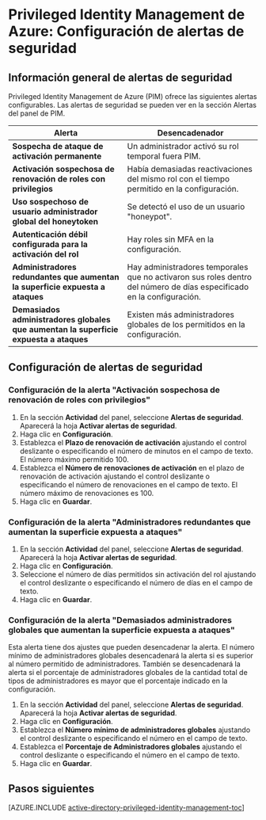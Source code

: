 <properties
   pageTitle="Privileged Identity Management de Azure: Configuración de alertas de seguridad"
   description="Aprenda cómo configurar alertas de seguridad para la extensión de Privileged Identity Management de Azure."
   services="active-directory"
   documentationCenter=""
   authors="kgremban"
   manager="stevenpo"
   editor=""/>

<tags
   ms.service="active-directory"
   ms.devlang="na"
   ms.topic="article"
   ms.tgt_pltfrm="na"
   ms.workload="identity"
   ms.date="01/21/2016"
   ms.author="kgremban"/>

# Privileged Identity Management de Azure: Configuración de alertas de seguridad

## Información general de alertas de seguridad
Privileged Identity Management de Azure (PIM) ofrece las siguientes alertas configurables. Las alertas de seguridad se pueden ver en la sección Alertas del panel de PIM.

| Alerta | Desencadenador |
| ------------- | ------------- |
| **Sospecha de ataque de activación permanente** | Un administrador activó su rol temporal fuera PIM. |
| **Activación sospechosa de renovación de roles con privilegios** | Había demasiadas reactivaciones del mismo rol con el tiempo permitido en la configuración. |
| **Uso sospechoso de usuario administrador global del honeytoken** | Se detectó el uso de un usuario "honeypot".|
| **Autenticación débil configurada para la activación del rol** | Hay roles sin MFA en la configuración. |
| **Administradores redundantes que aumentan la superficie expuesta a ataques** | Hay administradores temporales que no activaron sus roles dentro del número de días especificado en la configuración. |
| **Demasiados administradores globales que aumentan la superficie expuesta a ataques** | Existen más administradores globales de los permitidos en la configuración. |

## Configuración de alertas de seguridad

### Configuración de la alerta "Activación sospechosa de renovación de roles con privilegios"
1. En la sección **Actividad** del panel, seleccione **Alertas de seguridad**. Aparecerá la hoja **Activar alertas de seguridad**.
2. Haga clic en **Configuración**.
3. Establezca el **Plazo de renovación de activación** ajustando el control deslizante o especificando el número de minutos en el campo de texto. El número máximo permitido 100.
4. Establezca el **Número de renovaciones de activación** en el plazo de renovación de activación ajustando el control deslizante o especificando el número de renovaciones en el campo de texto. El número máximo de renovaciones es 100.
5. Haga clic en **Guardar**.

### Configuración de la alerta "Administradores redundantes que aumentan la superficie expuesta a ataques"
1. En la sección **Actividad** del panel, seleccione **Alertas de seguridad**. Aparecerá la hoja **Activar alertas de seguridad**.
2. Haga clic en **Configuración**.
3. Seleccione el número de días permitidos sin activación del rol ajustando el control deslizante o especificando el número de días en el campo de texto.
4. Haga clic en **Guardar**.

### Configuración de la alerta "Demasiados administradores globales que aumentan la superficie expuesta a ataques"

Esta alerta tiene dos ajustes que pueden desencadenar la alerta. El número mínimo de administradores globales desencadenará la alerta si es superior al número permitido de administradores. También se desencadenará la alerta si el porcentaje de administradores globales de la cantidad total de tipos de administradores es mayor que el porcentaje indicado en la configuración.

1. En la sección **Actividad** del panel, seleccione **Alertas de seguridad**. Aparecerá la hoja **Activar alertas de seguridad**.
2. Haga clic en **Configuración**.
3. Establezca el **Número mínimo de administradores globales** ajustando el control deslizante o especificando el número en el campo de texto.
4. Establezca el **Porcentaje de Administradores globales** ajustando el control deslizante o especificando el número en el campo de texto.
5. Haga clic en **Guardar**.

<!--Every topic should have next steps and links to the next logical set of content to keep the customer engaged-->
## Pasos siguientes
[AZURE.INCLUDE [active-directory-privileged-identity-management-toc](../../includes/active-directory-privileged-identity-management-toc.md)]

<!---HONumber=AcomDC_0204_2016-->